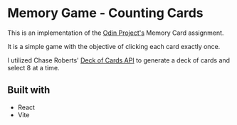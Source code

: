 # Memory Game - Counting Cards

This is an implementation of the [Odin Project's](https://www.theodinproject.com/) Memory Card assignment.

It is a simple game with the objective of clicking each card exactly once.

I utilized Chase Roberts' [Deck of Cards API](https://deckofcardsapi.com/) to generate a deck of cards and select 8 at a time.

## Built with

- React
- Vite
